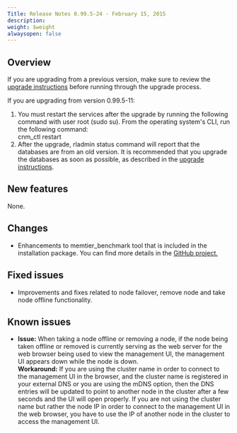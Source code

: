 ```yaml
---
Title: Release Notes 0.99.5-24 - February 15, 2015
description: 
weight: $weight
alwaysopen: false
---
```

## Overview

If you are upgrading from a previous version, make sure to review the
[upgrade
instructions](/rs/installing-and-upgrading/upgrading)
before running through the upgrade process.

If you are upgrading from version 0.99.5-11:

1.  You must restart the services after the upgrade by running the
    following command with user root (sudo su). From the operating
    system's CLI, run the following command:\
    cnm\_ctl restart
2.  After the upgrade, rladmin status command will report that the
    databases are from an old version. It is recommended that you
    upgrade the databases as soon as possible, as described in the
    [upgrade
    instructions](/rs/installing-and-upgrading/upgrading).

## New features

None.

## Changes

-   Enhancements to memtier\_benchmark tool that is included in the
    installation package. You can find more details in the [GitHub
    project.](https://github.com/RedisLabs/memtier_benchmark)

## Fixed issues

-   Improvements and fixes related to node failover, remove node and
    take node offline functionality.

## Known issues

-   **Issue:** When taking a node offline or removing a node, if the
    node being taken offline or removed is currently serving as the web
    server for the web browser being used to view the management UI, the
    management UI appears down while the node is down.\
    **Workaround:** If you are using the cluster name in order to
    connect to the management UI in the browser, and the cluster name is
    registered in your external DNS or you are using the mDNS option,
    then the DNS entries will be updated to point to another node in the
    cluster after a few seconds and the UI will open properly. If you
    are not using the cluster name but rather the node IP in order to
    connect to the management UI in the web browser, you have to use the
    IP of another node in the cluster to access the management UI.
